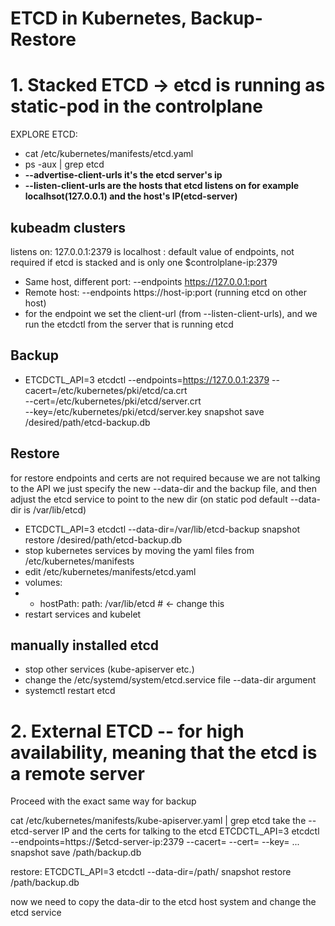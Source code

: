# ETCD in Kubernetes, Backup-Restore


# 1. Stacked ETCD -> etcd is running as static-pod in the controlplane

EXPLORE ETCD:
- cat /etc/kubernetes/manifests/etcd.yaml
- ps -aux | grep etcd
- **--advertise-client-urls it's the etcd server's ip**
- **--listen-client-urls are the hosts that etcd listens on for example localhsot(127.0.0.1) and the host's IP(etcd-server)**

## kubeadm clusters

listens on:
127.0.0.1:2379 is localhost : default value of endpoints, not required if etcd is stacked and is only one
$controlplane-ip:2379

- Same host, different port: --endpoints https://127.0.0.1:port
- Remote host: --endpoints https://host-ip:port (running etcd on other host)
- for the endpoint we set the client-url (from --listen-client-urls), and we run the etcdctl from the server that is running etcd 

## Backup
- ETCDCTL_API=3 etcdctl --endpoints=https://127.0.0.1:2379 
                        --cacert=/etc/kubernetes/pki/etcd/ca.crt \
                        --cert=/etc/kubernetes/pki/etcd/server.crt \
                        --key=/etc/kubernetes/pki/etcd/server.key
                        snapshot save /desired/path/etcd-backup.db


## Restore
for restore endpoints and certs are not required because we are not talking to the API
we just specify the new --data-dir and the backup file, and then adjust the etcd service to point to the new dir
(on static pod default --data-dir is /var/lib/etcd)

- ETCDCTL_API=3 etcdctl --data-dir=/var/lib/etcd-backup snapshot restore /desired/path/etcd-backup.db
- stop kubernetes services by moving the yaml files from /etc/kubernetes/manifests
- edit /etc/kubernetes/manifests/etcd.yaml
- volumes:
-   - hostPath:
      path: /var/lib/etcd    # <- change this
- restart services and kubelet

## manually installed etcd
- stop other services (kube-apiserver etc.)
- change the /etc/systemd/system/etcd.service file --data-dir argument
- systemctl restart etcd
    
    
# 2. External ETCD -- for high availability, meaning that the etcd is a remote server

Proceed with the exact same way for backup

cat /etc/kubernetes/manifests/kube-apiserver.yaml | grep etcd
take the --etcd-server IP
and the certs for talking to the etcd 
ETCDCTL_API=3 etcdctl --endpoints=https://$etcd-server-ip:2379 --cacert= --cert= --key= ... snapshot save /path/backup.db

restore:
ETCDCTL_API=3 etcdctl --data-dir=/path/ snapshot restore /path/backup.db

now we need to copy the data-dir to the etcd host system and change the etcd service
